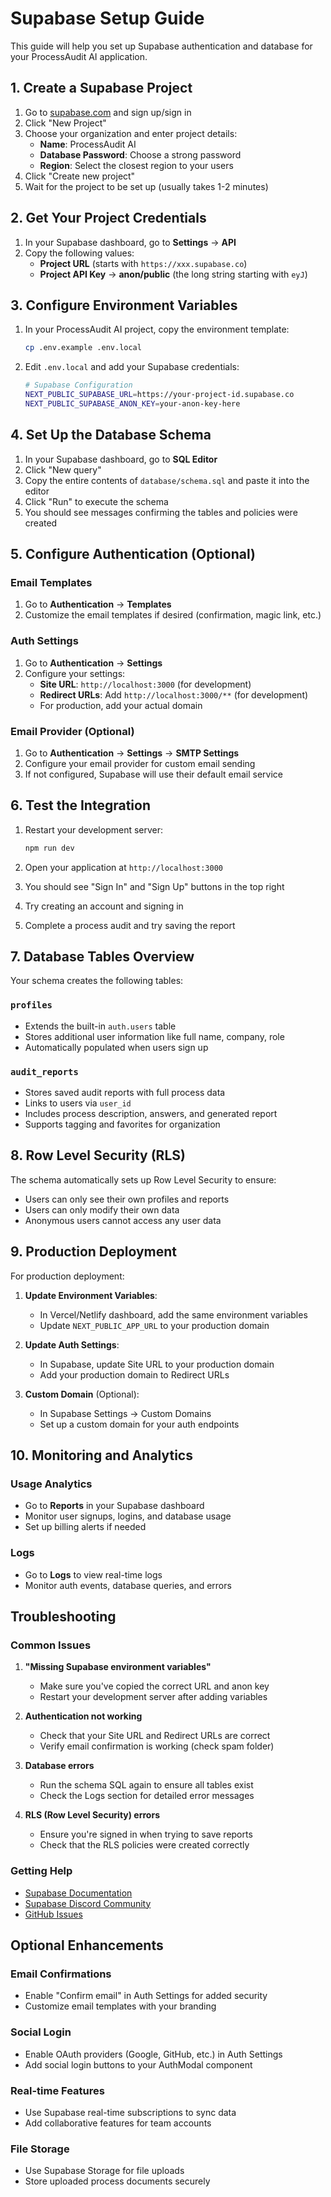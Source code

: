 # Supabase Setup Guide

This guide will help you set up Supabase authentication and database for your ProcessAudit AI application.

## 1. Create a Supabase Project

1. Go to [supabase.com](https://supabase.com) and sign up/sign in
2. Click "New Project"
3. Choose your organization and enter project details:
   - **Name**: ProcessAudit AI
   - **Database Password**: Choose a strong password
   - **Region**: Select the closest region to your users
4. Click "Create new project"
5. Wait for the project to be set up (usually takes 1-2 minutes)

## 2. Get Your Project Credentials

1. In your Supabase dashboard, go to **Settings** → **API**
2. Copy the following values:
   - **Project URL** (starts with `https://xxx.supabase.co`)
   - **Project API Key** → **anon/public** (the long string starting with `eyJ`)

## 3. Configure Environment Variables

1. In your ProcessAudit AI project, copy the environment template:
   ```bash
   cp .env.example .env.local
   ```

2. Edit `.env.local` and add your Supabase credentials:
   ```bash
   # Supabase Configuration
   NEXT_PUBLIC_SUPABASE_URL=https://your-project-id.supabase.co
   NEXT_PUBLIC_SUPABASE_ANON_KEY=your-anon-key-here
   ```

## 4. Set Up the Database Schema

1. In your Supabase dashboard, go to **SQL Editor**
2. Click "New query"
3. Copy the entire contents of `database/schema.sql` and paste it into the editor
4. Click "Run" to execute the schema
5. You should see messages confirming the tables and policies were created

## 5. Configure Authentication (Optional)

### Email Templates
1. Go to **Authentication** → **Templates**
2. Customize the email templates if desired (confirmation, magic link, etc.)

### Auth Settings
1. Go to **Authentication** → **Settings**
2. Configure your settings:
   - **Site URL**: `http://localhost:3000` (for development)
   - **Redirect URLs**: Add `http://localhost:3000/**` (for development)
   - For production, add your actual domain

### Email Provider (Optional)
1. Go to **Authentication** → **Settings** → **SMTP Settings**
2. Configure your email provider for custom email sending
3. If not configured, Supabase will use their default email service

## 6. Test the Integration

1. Restart your development server:
   ```bash
   npm run dev
   ```

2. Open your application at `http://localhost:3000`
3. You should see "Sign In" and "Sign Up" buttons in the top right
4. Try creating an account and signing in
5. Complete a process audit and try saving the report

## 7. Database Tables Overview

Your schema creates the following tables:

### `profiles`
- Extends the built-in `auth.users` table
- Stores additional user information like full name, company, role
- Automatically populated when users sign up

### `audit_reports`
- Stores saved audit reports with full process data
- Links to users via `user_id`
- Includes process description, answers, and generated report
- Supports tagging and favorites for organization

## 8. Row Level Security (RLS)

The schema automatically sets up Row Level Security to ensure:
- Users can only see their own profiles and reports
- Users can only modify their own data
- Anonymous users cannot access any user data

## 9. Production Deployment

For production deployment:

1. **Update Environment Variables**:
   - In Vercel/Netlify dashboard, add the same environment variables
   - Update `NEXT_PUBLIC_APP_URL` to your production domain

2. **Update Auth Settings**:
   - In Supabase, update Site URL to your production domain
   - Add your production domain to Redirect URLs

3. **Custom Domain** (Optional):
   - In Supabase Settings → Custom Domains
   - Set up a custom domain for your auth endpoints

## 10. Monitoring and Analytics

### Usage Analytics
- Go to **Reports** in your Supabase dashboard
- Monitor user signups, logins, and database usage
- Set up billing alerts if needed

### Logs
- Go to **Logs** to view real-time logs
- Monitor auth events, database queries, and errors

## Troubleshooting

### Common Issues

1. **"Missing Supabase environment variables"**
   - Make sure you've copied the correct URL and anon key
   - Restart your development server after adding variables

2. **Authentication not working**
   - Check that your Site URL and Redirect URLs are correct
   - Verify email confirmation is working (check spam folder)

3. **Database errors**
   - Run the schema SQL again to ensure all tables exist
   - Check the Logs section for detailed error messages

4. **RLS (Row Level Security) errors**
   - Ensure you're signed in when trying to save reports
   - Check that the RLS policies were created correctly

### Getting Help

- [Supabase Documentation](https://supabase.com/docs)
- [Supabase Discord Community](https://discord.supabase.com)
- [GitHub Issues](https://github.com/supabase/supabase/issues)

## Optional Enhancements

### Email Confirmations
- Enable "Confirm email" in Auth Settings for added security
- Customize email templates with your branding

### Social Login
- Enable OAuth providers (Google, GitHub, etc.) in Auth Settings
- Add social login buttons to your AuthModal component

### Real-time Features
- Use Supabase real-time subscriptions to sync data
- Add collaborative features for team accounts

### File Storage
- Use Supabase Storage for file uploads
- Store uploaded process documents securely